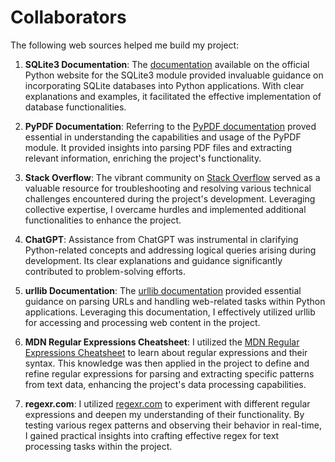 # Collaborators

The following web sources helped me build my project:

1. **SQLite3 Documentation**: The [documentation](https://docs.python.org/3/library/sqlite3.html) available on the official Python website for the SQLite3 module provided invaluable guidance on incorporating SQLite databases into Python applications. With clear explanations and examples, it facilitated the effective implementation of database functionalities.

2. **PyPDF Documentation**: Referring to the [PyPDF documentation](https://pypdf.readthedocs.io/en/stable/) proved essential in understanding the capabilities and usage of the PyPDF module. It provided insights into parsing PDF files and extracting relevant information, enriching the project's functionality.

3. **Stack Overflow**: The vibrant community on [Stack Overflow](https://stackoverflow.com/) served as a valuable resource for troubleshooting and resolving various technical challenges encountered during the project's development. Leveraging collective expertise, I overcame hurdles and implemented additional functionalities to enhance the project.

4. **ChatGPT**: Assistance from ChatGPT was instrumental in clarifying Python-related concepts and addressing logical queries arising during development. Its clear explanations and guidance significantly contributed to problem-solving efforts.

5. **urllib Documentation**: The [urllib documentation](https://docs.python.org/3/library/urllib.html) provided essential guidance on parsing URLs and handling web-related tasks within Python applications. Leveraging this documentation, I effectively utilized urllib for accessing and processing web content in the project.

6. **MDN Regular Expressions Cheatsheet**: I utilized the [MDN Regular Expressions Cheatsheet](https://developer.mozilla.org/en-US/docs/Web/JavaScript/Guide/Regular_expressions/Cheatsheet) to learn about regular expressions and their syntax. This knowledge was then applied in the project to define and refine regular expressions for parsing and extracting specific patterns from text data, enhancing the project's data processing capabilities.

7. **regexr.com**: I utilized [regexr.com](https://regexr.com/) to experiment with different regular expressions and deepen my understanding of their functionality. By testing various regex patterns and observing their behavior in real-time, I gained practical insights into crafting effective regex for text processing tasks within the project.